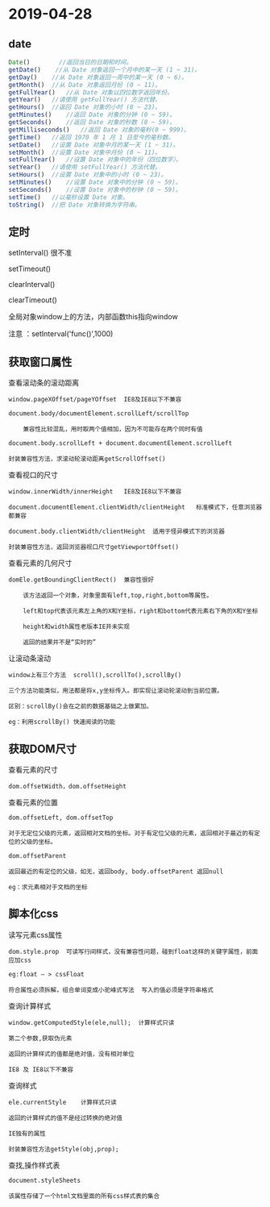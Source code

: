 # 2019-04-28

## date

```javascript
Date()        //返回当日的日期和时间。
getDate()    //从 Date 对象返回一个月中的某一天 (1 ~ 31)。
getDay()    //从 Date 对象返回一周中的某一天 (0 ~ 6)。
getMonth()  //从 Date 对象返回月份 (0 ~ 11)。
getFullYear()   //从 Date 对象以四位数字返回年份。
getYear()   //请使用 getFullYear() 方法代替。
getHours()  //返回 Date 对象的小时 (0 ~ 23)。
getMinutes()    //返回 Date 对象的分钟 (0 ~ 59)。
getSeconds()    //返回 Date 对象的秒数 (0 ~ 59)。
getMilliseconds()   //返回 Date 对象的毫秒(0 ~ 999)。
getTime()   //返回 1970 年 1 月 1 日至今的毫秒数。
setDate()   //设置 Date 对象中月的某一天 (1 ~ 31)。
setMonth()  //设置 Date 对象中月份 (0 ~ 11)。
setFullYear()   //设置 Date 对象中的年份（四位数字）。
setYear()   //请使用 setFullYear() 方法代替。
setHours()  //设置 Date 对象中的小时 (0 ~ 23)。
setMinutes()    //设置 Date 对象中的分钟 (0 ~ 59)。
setSeconds()    //设置 Date 对象中的秒钟 (0 ~ 59)。
setTime()   //以毫秒设置 Date 对象。
toString()  //把 Date 对象转换为字符串。
```

## 定时

setInterval()  很不准

setTimeout()

clearInterval()

clearTimeout()

全局对象window上的方法，内部函数this指向window

注意 ：setInterval('func()',1000)

## 获取窗口属性

查看滚动条的滚动距离

    window.pageXOffset/pageYOffset  IE8及IE8以下不兼容

    document.body/documentElement.scrollLeft/scrollTop

        兼容性比较混乱，用时取两个值相加，因为不可能存在两个同时有值

    document.body.scrollLeft + document.documentElement.scrollLeft

    封装兼容性方法，求滚动轮滚动距离getScrollOffset()

查看视口的尺寸

    window.innerWidth/innerHeight   IE8及IE8以下不兼容

    document.documentElement.clientWidth/clientHeight   标准模式下，任意浏览器都兼容

    document.body.clientWidth/clientHeight  适用于怪异模式下的浏览器

    封装兼容性方法，返回浏览器视口尺寸getViewportOffset()

查看元素的几何尺寸

    domEle.getBoundingClientRect()  兼容性很好

        该方法返回一个对象，对象里面有left,top,right,bottom等属性。

        left和top代表该元素左上角的X和Y坐标，right和bottom代表元素右下角的X和Y坐标

        height和width属性老版本IE并未实现

        返回的结果并不是“实时的”

让滚动条滚动

    window上有三个方法  scroll(),scrollTo(),scrollBy()

    三个方法功能类似，用法都是将x,y坐标传入。即实现让滚动轮滚动到当前位置。

    区别：scrollBy()会在之前的数据基础之上做累加。

    eg：利用scrollBy() 快速阅读的功能

## 获取DOM尺寸

查看元素的尺寸

    dom.offsetWidth，dom.offsetHeight

查看元素的位置

    dom.offsetLeft, dom.offsetTop

    对于无定位父级的元素，返回相对文档的坐标。对于有定位父级的元素，返回相对于最近的有定位的父级的坐标。

    dom.offsetParent

    返回最近的有定位的父级，如无，返回body, body.offsetParent 返回null

    eg：求元素相对于文档的坐标

## 脚本化css

读写元素css属性

    dom.style.prop  可读写行间样式，没有兼容性问题，碰到float这样的关键字属性，前面应加css

    eg:float — > cssFloat

    符合属性必须拆解，组合单词变成小驼峰式写法  写入的值必须是字符串格式

查询计算样式

    window.getComputedStyle(ele,null);  计算样式只读

    第二个参数,获取伪元素

    返回的计算样式的值都是绝对值，没有相对单位

    IE8 及 IE8以下不兼容

查询样式

    ele.currentStyle    计算样式只读

    返回的计算样式的值不是经过转换的绝对值

    IE独有的属性

    封装兼容性方法getStyle(obj,prop);

查找,操作样式表

    document.styleSheets

    该属性存储了一个html文档里面的所有css样式表的集合
